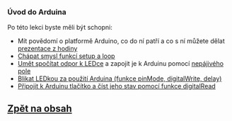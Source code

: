 ### Úvod do Arduina

Po této lekci byste měli být schopni: 
- Mít povědomí o platformě Arduino, co do ní patří a co s ní můžete dělat [prezentace z hodiny](/prezentace/01_Arduino_Intro.pptx) 
- [Chápat smysl funkcí setup a loop](https://bastlirna.hwkitchen.cz/i-zaklady-1-naproste-minimum/)
- [Umět spočítat odpor k LEDce](https://www.youtube.com/watch?v=RnpiNT4ecO4&ab_channel=MichalJakubec) a zapojit je k Arduinu pomocí [nepájivého pole](https://www.youtube.com/watch?v=5ejHjH8z1rk&ab_channel=SP%C5%A0aVO%C5%A0P%C5%99%C3%ADbram)
- [Blikat LEDkou za použití Arduina (funkce pinMode, digitalWrite, delay)](https://bastlirna.hwkitchen.cz/i-zaklady-2-bliknuti-led/) 
- [Připojit k Arduinu tlačítko a číst jeho stav pomocí funkce digitalRead](https://www.itnetwork.cz/hardware-pc/arduino/hardware/arduino-hrajeme-si-s-ledkami)

## [Zpět na obsah](README.md)
